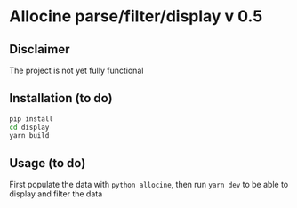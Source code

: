 # Allocine parse/filter/display v 0.5

## Disclaimer
The project is not yet fully functional

## Installation (to do)
```bash
pip install
cd display
yarn build
``` 

## Usage (to do)
First populate the data with `python allocine`, then run `yarn dev` to be able to display and filter the data

